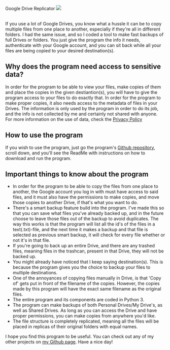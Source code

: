 Google Drive Replicator ![](https://lh3.googleusercontent.com/za4H1cTGP1Fu1_l_UnplnlhqSw-f-ApymV0-LxQv_tuJy862e8BG1KdNAAwra0Pndg)

</br>
If you use a lot of Google Drives, you know what a hussle it can be to copy multiple files from one place to another, especially if they're all in different folders. I had the same issue, and so I coded a tool to make fast backups of full Drives or folders. You just give the program the info it needs, authenticate with your Google account, and you can sit back while all your files are being copied to your desired destination(s).

## Why does the program need access to sensitive data?
In order for the program to be able to view your files, make copies of them and place the copies in the given destiantion(s), you will have to give the program access to your files to do exactly that. In order for the program to make proper copies, it also needs access to the metadata of files in your Drives. The information is only used by the program in order to do its job, and the info is not collected by me and certainly not shared with anyone. For more information on the use of data, check the [Privacy Policy](https://sites.google.com/view/privacypolicybackupfordrive)

## How to use the program
If you wish to use the program, just go the program's [Github repository](https://github.com/0x736e6f776f776c/Google-Drive-Replicator), scroll down, and you'll see the ReadMe with instructions on how to download and run the program.

## Important things to know about the program
- In order for the program to be able to copy the files from one place to another, the Google account you log in with must have access to said files, and it must also have the permissions to make copies, and move those copies to another Drive, if that's what you want to do.
- There's a smart backup feature build into the program. I've made this so that you can save what files you've already backed up, and in the future choose to leave those files out of the backup to avoid duplicates. The way this works is that the program will list all the id's of the files in a text(.txt)-file, and the next time it makes a backup and that file is selected as previous smart backup, it will check for every file whether or not it's in that file.
- If you're going to back up an entire Drive, and there are any trashed files, meaning files in the trashcan, present in that Drive, they will not be backed up.
- You might already have noticed that I keep saying destination(s). This is because the program gives you the choice to backup your files to multiple destinations.
- One of the annoyances of copying files manually in Drive, is that 'Copy of' gets put in front of the filename of the copies. However, the copies made by this program will have the exact same filename as the original files.
- The entire program and its components are coded in Python 3.
- The program can make backups of both Personal Drives/My Drive's, as well as Shared Drives. As long as you can access the Drive and have proper permissions, you can make copies from anywhere you'd like.
- The file structure is completely replicated, meaning all the files will be placed in replicas of their original folders with equal names.

I hope you find this program to be useful. You can check out any of my other projects on [my Github page](https://github.com/0x736e6f776f776c). Have a nice day!
